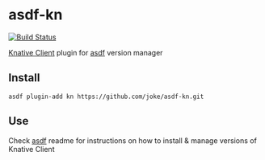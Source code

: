 # asdf-kn

[![Build Status](https://github.com/joke/asdf-kn/workflows/main/badge.svg)](https://github.com/joke/asdf-kn/actions)

[Knative Client](https://github.com/knative/client) plugin for [asdf](https://github.com/asdf-vm/asdf) version manager

## Install

```
asdf plugin-add kn https://github.com/joke/asdf-kn.git
```

## Use

Check [asdf](https://github.com/asdf-vm/asdf) readme for instructions on how to install & manage versions of Knative Client

